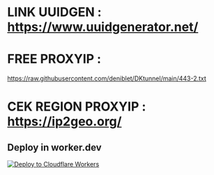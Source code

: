 # LINK UUIDGEN : https://www.uuidgenerator.net/
# FREE PROXYIP : 
https://raw.githubusercontent.com/deniblet/DKtunnel/main/443-2.txt

# CEK REGION PROXYIP : https://ip2geo.org/
## Deploy in worker.dev
   [![Deploy to Cloudflare Workers](https://deploy.workers.cloudflare.com/button)](https://deploy.workers.cloudflare.com/?url=https://github.com/SonzaiEkkusu/EDtunnel)
